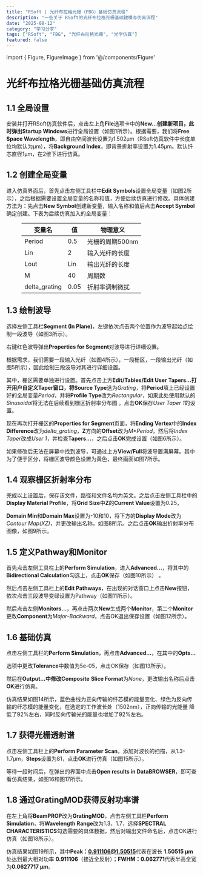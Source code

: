 ```yaml
---
title: "RSoft | 光纤布拉格光栅（FBG）基础仿真流程"
description: "一些关于 RSoft的光纤布拉格光栅基础建模与仿真流程"
date: "2025-08-12"
category: "学习分享"
tags: ["RSoft", "FBG", "光纤布拉格光栅", "光学仿真"]
featured: false
---
```


import { Figure, FigureImage } from '@/components/Figure'


# 光纤布拉格光栅基础仿真流程

## 1.1 全局设置

安装并打开RSoft仿真软件后，点击左上角**File**选项卡中的**New…**创建新项目，此时弹出**Startup Windows**进行全局设置（如图1所示）。根据需要，我们将**Free Space Wavelength**，即自由空间波长设置为1.502μm（RSoft仿真软件中长度单位均默认为μm），将**Background Index**，即背景折射率设置为1.45μm。默认纤芯直径1μm，在2维下进行仿真。

<Figure postCaption="图 1 全局设置界面">
  <FigureImage src="https://raw.githubusercontent.com/YuYigy/my-blog-images/main/img/RSoft1.png" alt="图 1 全局设置界面" />
</Figure>

## 1.2 创建全局变量

进入仿真界面后，首先点击左侧工具栏中**Edit Symbols**设置全局变量（如图2所示），之后根据需要设置全局变量的名称和值，方便后续仿真进行修改。具体创建方法为：先点击**New Symbol**创建新变量，输入名称和值后点击**Accept Symbol**确定创建。下表为后续仿真加入的全局变量：

<Figure preCaption="表 1 全局变量设置">

| **变量名**    | **值** | **物理意义**    |
| ------------- | ------ | --------------- |
| Period        | 0.5    | 光栅的周期500nm |
| Lin           | 2      | 输入光纤的长度  |
| Lout          | Lin    | 输出光纤的长度  |
| M             | 40     | 周期数          |
| delta_grating | 0.05   | 折射率调制微扰  |

</Figure>



<Figure postCaption="图 2 Edit Symbols页面">
  <FigureImage src="https://raw.githubusercontent.com/YuYigy/my-blog-images/main/img/RSoft2.png" alt="图 2 Edit Symbols页面" />
</Figure>

## 1.3 绘制波导

选择左侧工具栏**Segment (In Plane)**，左键依次点击两个位置作为波导起始点绘制一段波导（如图3所示）。

<Figure postCaption="图 3 Segment (In Plane)与绘制波导">
  <FigureImage src="https://raw.githubusercontent.com/YuYigy/my-blog-images/main/img/RSoft3.png" alt="图 3 Segment (In Plane)与绘制波导" />
</Figure>

右键红色波导弹出**Properties for Segment**对波导进行详细设置。

根据需求，我们需要一段输入光纤（如图4所示），一段栅区，一段输出光纤（如图5所示），因此绘制三段波导对其进行详细设置。

<Figure postCaption="图 4 输入光纤设置">
  <FigureImage src="https://raw.githubusercontent.com/YuYigy/my-blog-images/main/img/RSoft4.png" alt="图 4 输入光纤设置" />
</Figure>

<Figure postCaption="图 5 输出光纤设置">
  <FigureImage src="https://raw.githubusercontent.com/YuYigy/my-blog-images/main/img/RSoft5.png" alt="图 5 输出光纤设置" />
</Figure>

其中，栅区需要单独进行设置。首先点击上方**Edit/Tables/Edit User Tapers…**打开用户自定义Taper窗口，将**Source Type**选为*Grating*，将**Period**填上已经设置好的全局变量*Period*，并将**Profile Type**改为*Rectangular*，如果此处使用默认的*Sinusoidal*将无法在后续看到栅区折射率分布图 。点击**OK**保存*User Taper 1*的设置。

现在再次打开栅区的**Properties for Segment**页面，将**Ending Vertex**中的**Index Difference**改为*delta_grating*，**Z**方向的**Offset**改为*M\*Period*，然后将*Index Taper*改成*User 1*，并检查**Tapers…**，之后点击**OK**完成设置（如图6所示）。

如果修改后无法在屏幕中找到波导，可通过上方**View/Full**将波导置满屏幕。其中为了便于区分，将栅区波导颜色设置为黄色，最终画面如图7所示。

<Figure postCaption="图 6 栅区设置">
  <FigureImage src="https://raw.githubusercontent.com/YuYigy/my-blog-images/main/img/RSoft6.png" alt="图 6 栅区设置" />
</Figure>

<Figure postCaption="图 7 绘制波导图像">
  <FigureImage src="https://raw.githubusercontent.com/YuYigy/my-blog-images/main/img/RSoft7.png" alt="图 7 绘制波导图像" />
</Figure>

## 1.4 观察栅区折射率分布

完成以上设置后，保存该文件，路径和文件名均为英文。之后点击左侧工具栏中的**Display Material Profile**，将**Grid Size**中**Z**的**Current Value**设置为0.25，

**Domain Min**和**Domain Max**设置为-10和10，将下方的**Display Mode**改为*Contour Map(XZ)*，并更改输出名称，如图8所示。之后点击**OK**输出折射率分布图像，如图9所示。

<Figure postCaption="图 8 Display Material Profile页面">
  <FigureImage src="https://raw.githubusercontent.com/YuYigy/my-blog-images/main/img/RSoft8.png" alt="图 8 Display Material Profile页面" />
</Figure>

<Figure postCaption="图 9 折射率分布图">
  <FigureImage src="https://raw.githubusercontent.com/YuYigy/my-blog-images/main/img/RSoft9.png" alt="图 9 折射率分布图" />
</Figure>

## 1.5 定义Pathway和Monitor

首先点击左侧工具栏上的**Perform Simulation**，进入**Advanced…**，将其中的**Bidirectional Calculation**勾选上，点击**OK**保存（如图10所示） 。

<Figure postCaption="图 10 Bidirectional Calculation选项设置">
  <FigureImage src="https://raw.githubusercontent.com/YuYigy/my-blog-images/main/img/RSoft10.png" alt="图 10 Bidirectional Calculation选项设置" />
</Figure>

然后点击左侧工具栏上的**Edit Pathways**，在出现的对话窗口上点击**New**按钮，依次点击三段波导变绿设置为Pathway（如图11所示）。

<Figure postCaption="图 11 设置波导为Pathway">
  <FigureImage src="https://raw.githubusercontent.com/YuYigy/my-blog-images/main/img/RSoft11.png" alt="图 11 设置波导为Pathway" />
</Figure>

然后点击左侧**Monitors…**，再点击两次**New**生成两个**Monitor**，第二个**Monitor**更改**Component**为*Major-Backward*，点击OK退出保存设置（如图12所示）。

<Figure postCaption="图 12 Monitor设置">
  <FigureImage src="https://raw.githubusercontent.com/YuYigy/my-blog-images/main/img/RSoft12-1.png" alt="图 12 Monitor设置 1" />
  <FigureImage src="https://raw.githubusercontent.com/YuYigy/my-blog-images/main/img/RSoft12-2.png" alt="图 12 Monitor设置 2" className="mt-2" />
</Figure>

## 1.6 基础仿真

点击左侧工具栏的**Perform Simulation**，再点击**Advanced…**，在其中的**Opts…**

选项中更改**Tolerance**中数值为5e-05，点击OK保存（如图13所示）。

<Figure postCaption="图 13 Perform Simulation设置">
  <FigureImage src="https://raw.githubusercontent.com/YuYigy/my-blog-images/main/img/RSoft13.png" alt="图 13 Perform Simulation设置" />
</Figure>

然后在**Output…**中修改**Composite** **Slice Format**为*None*，更改输出名称后点击**OK**进行仿真。

仿真结果如图14所示，蓝色曲线为正向传输的纤芯模的能量变化、绿色为反向传输的纤芯模的能量变化，在选定的工作波长处（1502nm），正向传输的光能量 降低了92%左右，同时反向传输光的能量也增加了92%左右。

<Figure postCaption="图 14 仿真正反传输能量变化">
  <FigureImage src="https://raw.githubusercontent.com/YuYigy/my-blog-images/main/img/RSoft14.png" alt="图 14 仿真正反传输能量变化" />
</Figure>

## 1.7 获得光栅透射谱

点击左侧工具栏上的**Perform Parameter Scan**，添加对波长的扫描，从1.3-1.7μm，**Steps**设置为81，点击**OK**进行仿真（如图15所示）。

<Figure postCaption="图 15 Perform Parameter Scan设置">
  <FigureImage src="https://raw.githubusercontent.com/YuYigy/my-blog-images/main/img/RSoft15.png" alt="图 15 Perform Parameter Scan设置" />
</Figure>

等待一段时间后，在弹出的界面中点击**Open results in DataBROWSER**，即可查看仿真结果，如图16和图17所示。

<Figure postCaption="图 16 打开结果界面">
  <FigureImage src="https://raw.githubusercontent.com/YuYigy/my-blog-images/main/img/RSoft16.png" alt="图 16 打开结果界面" />
</Figure>

<Figure postCaption="图 17 仿真结果-透射谱">
  <FigureImage src="https://raw.githubusercontent.com/YuYigy/my-blog-images/main/img/RSoft17.png" alt="图 17 仿真结果-透射谱" />
</Figure>

## 1.8 通过GratingMOD获得反射功率谱

在左上角将**BeamPROP**改为**GratingMOD**，点击左侧工具栏**Perform Simulation**，将**Wavelength Range**改为1.3，1.7，选择**SPECTRAL CHARACTERISTICS**勾选需要的具体数据，然后对输出文件命名后，点击OK进行仿真（如图18所示）。

<Figure postCaption="图 18 GratingMOD设置">
  <FigureImage src="https://raw.githubusercontent.com/YuYigy/my-blog-images/main/img/RSoft18-1.png" alt="图 18 GratingMOD设置 1" />
  <FigureImage src="https://raw.githubusercontent.com/YuYigy/my-blog-images/main/img/RSoft18-2.png" alt="图 18 GratingMOD设置 2" className="mt-2" />
</Figure>

仿真结果如图19所示，其中**Peak：0.911106@1.50515**代表在波长 **1.50515 μm** 处达到最大相对功率 **0.911106**（接近全反射）；**FWHM：0.062771**代表半高全宽为**0.0627717 μm**。

<Figure postCaption="图 19 GratingMOD仿真结果（对照组）">
  <FigureImage src="https://raw.githubusercontent.com/YuYigy/my-blog-images/main/img/RSoft19.png" alt="图 19 GratingMOD仿真结果（对照组）" />
</Figure>

